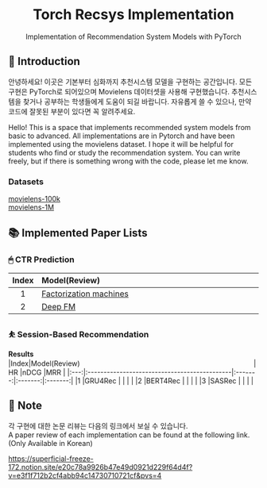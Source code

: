 # <div align="center"> Torch Recsys Implementation </div>

<div align="center"> Implementation of Recommendation System Models with PyTorch </div>

## 🤗 Introduction

안녕하세요! 이곳은 기본부터 심화까지 추천시스템 모델을 구현하는 공간입니다. 모든 구현은 PyTorch로 되어있으며 Movielens 데이터셋을 사용해 구현했습니다. 추천시스템을 찾거나 공부하는 학생들에게 도움이 되길 바랍니다. 자유롭게 쓸 수 있으나, 만약 코드에 잘못된 부분이 있다면 꼭 알려주세요.<br>

Hello! This is a space that implements recommended system models from basic to advanced. All implementations are in Pytorch and have been implemented using the movielens dataset. I hope it will be helpful for students who find or study the recommendation system. You can write freely, but if there is something wrong with the code, please let me know.<br>

### Datasets
[movielens-100k](https://grouplens.org/datasets/movielens/100k/)<br>
[movielens-1M](https://grouplens.org/datasets/movielens/1M/)<br>

## 📚 Implemented Paper Lists
### 🖱 CTR Prediction
|Index|Model(Review)　　　　　　　　　　　　　　　　　　　　　　　　　|RMSE     |F1       |AUC      |LogLoss  |
|:---:|:---------------------------------------------|:-------:|:-------:|:-------:|:-------:|
|1    |[Factorization machines](https://superficial-freeze-172.notion.site/Factorization-machines-85debc8b650a40f39156be320ec46a47?pvs=4)|         |         |         |         |
|2    |[Deep FM](https://superficial-freeze-172.notion.site/DeepFM-a-factorization-machine-based-neural-network-for-CTR-prediction-5891d516dbad413fb0da3e834c10771c?pvs=4)|         |         |         |         |

### ⛹️ Session-Based Recommendation
**Results**
|Index|Model(Review)　　　　　　　　　　　　　　　　　　　　　　　　　|HR       |nDCG     |MRR      |
|:---:|:---------------------------------------------|:-------:|:-------:|:-------:|
|1    |GRU4Rec                                       |         |         |         |
|2    |BERT4Rec                                      |         |         |         |
|3    |SASRec                                        |         |         |         |

## 🔔 Note
각 구현에 대한 논문 리뷰는 다음의 링크에서 보실 수 있습니다.<br>
A paper review of each implementation can be found at the following link. (Only Available in Korean) <br>

https://superficial-freeze-172.notion.site/e20c78a9926b47e49d0921d229f64d4f?v=e3f1f712b2cf4abb94c14730710721cf&pvs=4
